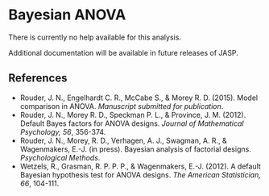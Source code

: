 Bayesian ANOVA
==========================

There is currently no help available for this analysis.

Additional documentation will be available in future releases of JASP.

References
-------
- Rouder, J. N., Engelhardt C. R., McCabe S., & Morey R. D. (2015). Model comparison in ANOVA. *Manuscript submitted for publication*.
- Rouder, J. N., Morey R. D., Speckman P. L., & Province, J. M. (2012). Default Bayes factors for ANOVA designs. *Journal of Mathematical Psychology, 56*, 356-374.
- Rouder, J. N., Morey, R. D., Verhagen, A. J., Swagman, A. R., & Wagenmakers, E.-J. (in press). Bayesian analysis of factorial designs. *Psychological Methods*.
- Wetzels, R., Grasman, R. P. P. P., & Wagenmakers, E.-J. (2012). A default Bayesian hypothesis test for ANOVA designs. *The American Statistician, 66*, 104-111.
